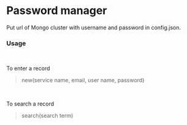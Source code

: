 # Password manager

Put url of Mongo cluster with username and password in config.json. <br>

### Usage
<p>&nbsp;</p>

To enter a record
> new(service name, email, user name, password)
<p>&nbsp;</p>

To search a record
> search(search term)
<p>&nbsp;</p>



